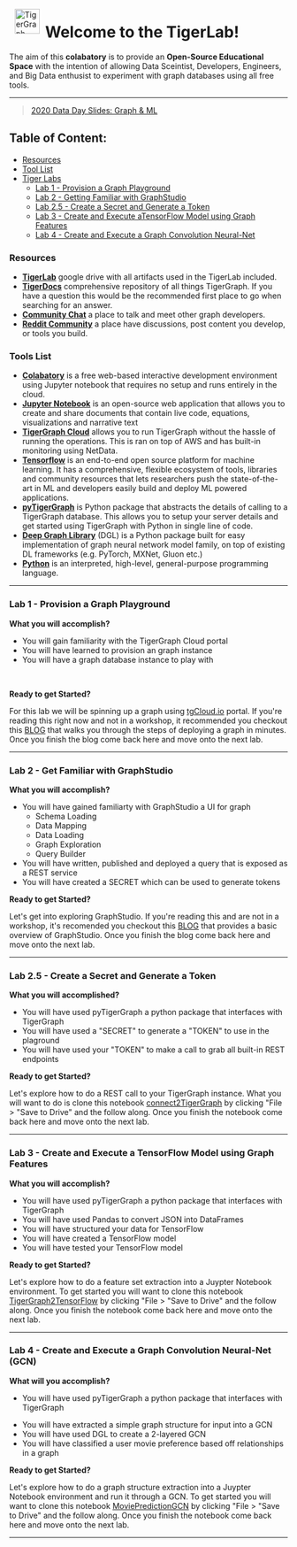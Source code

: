 <p><img alt="TigerGraph logo" height="45px" src="https://blobscdn.gitbook.com/v0/b/gitbook-28427.appspot.com/o/spaces%2F-LHvjxIN4__6bA0T-QmU%2Favatar.png?generation=1532158270801864&amp;alt=media" align="left" hspace="10px" vspace="0px"></p>

# Welcome to the TigerLab!
The aim of this **colabatory** is to provide an **Open-Source Educational Space** with the intention of allowing Data Sceintist, Developers, Engineers, and Big Data enthusist to experiment with graph databases using all free tools.

---

>[2020 Data Day Slides: Graph & ML](https://docs.google.com/presentation/d/1bhj3g-sVgBV8PpdHvgb9ZV00OUfb29zKHTzv6qFWvXs/edit?usp=sharing)

## Table of Content:
* [Resources](#resources)
* [Tool List](#tools-list)
* [Tiger Labs](#lab-1---provision-a-graph-playground)
  * [Lab 1 - Provision a Graph Playground](https://medium.com/@jon.herke/deploy-a-graph-database-in-3-steps-no-code-need-d903bd062dae)
  * [Lab 2 - Getting Familiar with GraphStudio](https://medium.com/@jon.herke/exploring-graphstudio-a-ui-for-tigergraph-ed0751a3ff49)
  * [Lab 2.5 - Create a Secret and Generate a Token](https://colab.research.google.com/drive/1sYv3Jvc6KYsqC4D-Rxkvjh4iPnrp4rg7)
  * [Lab 3 - Create and Execute aTensorFlow Model using Graph Features](https://colab.research.google.com/drive/1yXg1UTJynjLKmdCvVNm_ldvurTR6szGN)
  * [Lab 4 - Create and Execute a Graph Convolution Neural-Net](https://colab.research.google.com/drive/11tcL4KXXwY__TmUUTjOf6InFQMC-VsG6)

### Resources
* [**TigerLab**](https://drive.google.com/drive/u/0/folders/1EuL9tTyk_gfk9J76GNhU-DdEaC5I16K2) google drive with all artifacts used in the TigerLab included.
* [**TigerDocs**](https://docs.tigergraph.com/) comprehensive repository of all things TigerGraph. If you have a question this would be the recommended first place to go when searching for an answer.
* [**Community Chat**](https://discord.gg/F2c9b9v) a place to talk and meet other graph developers.
* [**Reddit Community**](https://www.reddit.com/r/tigergraph/) a place have discussions, post content you develop, or tools you build. 

### Tools List

* [**Colabatory**](https://colab.research.google.com/notebooks/welcome.ipynb) is a free web-based interactive development environment using Jupyter notebook that requires no setup and runs entirely in the cloud. 
* [**Jupyter Notebook**](https://jupyter.org/) is an open-source web application that allows you to create and share documents that contain live code, equations, visualizations and narrative text
* [**TigerGraph Cloud**](tgcloud.io) allows you to run TigerGraph without the hassle of running the operations. This is ran on top of AWS and has built-in monitoring using NetData. 
* [**Tensorflow**](https://www.tensorflow.org/) is an end-to-end open source platform for machine learning. It has a comprehensive, flexible ecosystem of tools, libraries and community resources that lets researchers push the state-of-the-art in ML and developers easily build and deploy ML powered applications.
* [**pyTigerGraph**](https://www.tigergraph.com/) is Python package that abstracts the details of calling to a TigerGraph database. This allows you to setup your server details and get started using TigerGraph with Python in single line of code.
* [**Deep Graph Library**](https://www.dgl.ai/) (DGL) is a Python package built for easy implementation of graph neural network model family, on top of existing DL frameworks (e.g. PyTorch, MXNet, Gluon etc.)
* [**Python**](https://www.python.org/) is an interpreted, high-level, general-purpose programming language.

----

### Lab 1 - Provision a Graph Playground

**What you will accomplish?**
- You will gain familiarity with the TigerGraph Cloud portal
- You will have learned to provision an graph instance
- You will have a graph database instance to play with

</br>

**Ready to get Started?**

For this lab we will be spinning up a graph using [tgCloud.io](http://tgcloud.io) portal. If you're reading this right now and not in a workshop, it recommended you checkout this [BLOG](https://medium.com/@jon.herke/deploy-a-graph-database-in-3-steps-no-code-need-d903bd062dae) that walks you through the steps of deploying a graph in minutes. Once you finish the blog come back here and move onto the next lab. 


----
### Lab 2 - Get Familiar with GraphStudio
**What you will accomplish?**

- You will have gained familiarty with GraphStudio a UI for graph
  - Schema Loading
  - Data Mapping
  - Data Loading
  - Graph Exploration
  - Query Builder
- You will have written, published and deployed a query that is exposed as a REST service
- You will have created a SECRET which can be used to generate tokens


**Ready to get Started?**

Let's get into exploring GraphStudio. If you're reading this and are not in a workshop, it's recomended you checkout this [BLOG](https://medium.com/@jon.herke/exploring-graphstudio-a-ui-for-tigergraph-ed0751a3ff49) that provides a basic overview of GraphStudio. Once you finish the blog come back here and move onto the next lab. 


----
### Lab 2.5 - Create a Secret and Generate a Token
**What you will accomplished?**

- You will have used pyTigerGraph a python package that interfaces with TigerGraph
- You will have used a "SECRET" to generate a "TOKEN" to use in the plaground
- You will have used your "TOKEN" to make a call to grab all built-in REST endpoints


**Ready to get Started?**

Let's explore how to do a REST call to your TigerGraph instance. What you will want to do is clone this notebook [connect2TigerGraph](https://colab.research.google.com/drive/1sYv3Jvc6KYsqC4D-Rxkvjh4iPnrp4rg7) by clicking "File > "Save to Drive" and the follow along. Once you finish the notebook come back here and move onto the next lab. 


----

### Lab 3 - Create and Execute a TensorFlow Model using Graph Features
**What you will accomplish?**
- You will have used pyTigerGraph a python package that interfaces with TigerGraph
- You will have used Pandas to convert JSON into DataFrames
- You will have structured your data for TensorFlow
- You will have created a TensorFlow model
- You will have tested your TensorFlow model

**Ready to get Started?**

Let's explore how to do a feature set extraction into a Juypter Notebook environment. To get started you will want to clone this notebook [TigerGraph2TensorFlow](https://colab.research.google.com/drive/1yXg1UTJynjLKmdCvVNm_ldvurTR6szGN) by clicking "File > "Save to Drive" and the follow along. Once you finish the notebook come back here and move onto the next lab.


----

### Lab 4 - Create and Execute a Graph Convolution Neural-Net (GCN)
**What will you accomplish?**

- You will have used pyTigerGraph a python package that interfaces with TigerGraph
* You will have extracted a simple graph structure for input into a GCN
* You will have used DGL to create a 2-layered GCN
* You will have classified a user movie preference based off relationships in a graph

**Ready to get Started?**

Let's explore how to do a graph structure extraction into a Juypter Notebook environment and run it through a GCN. To get started you will want to clone this notebook [MoviePredictionGCN](https://colab.research.google.com/drive/11tcL4KXXwY__TmUUTjOf6InFQMC-VsG6#scrollTo=_BNqh7fz0486) by clicking "File > "Save to Drive" and the follow along. Once you finish the notebook come back here and move onto the next lab.


----